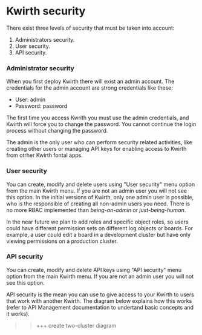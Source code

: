 # Kwirth security
There exist three levels of security that must be taken into account:

  1. Administrators security.
  2. User security.
  3. API security.


### Administrator security
When you first deploy Kwirth there will exist an admin account. The credentials for the admin account are strong credentials like these:

  - User: admin
  - Password: password

The first time you access Kwrith you must use the admin credentials, and Kwirth will force you to change the password. You cannot continue the login process without changing the password.

The admin is the only user who can perform security related activities, like creating other users or managing API keys for enabling access to Kwirth from otrher Kwirth fontal apps.

### User security
You can create, modify and delete users using "User security" menu option from the main Kwirth menu. If you are not an admin user you will not see this option. In the initial versions of Kwirth, only one admin user is possible, who is the responsible of creating all non-admin users you need. There is no more RBAC implemented than *being-an-admin* or *just-being-human*.

In the near future we plan to add roles and specific object roles, so users could have different permission sets on different log objects or boards. For example, a user could edit a board in a development cluster but have only viewing permissions on a production cluster.

### API security
You can create, modify and delete API keys using "API security" menu option from the main Kwirth menu. If you are not an admin user you will not see this option.

API security is the mean you can use to give access to your Kwirth to users that work with another Kwirth. The diagram below explains how this works (refer to API Management documentation to undertand basic concepts and it works).

>> +++ create two-cluster diagram
